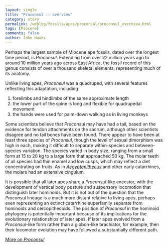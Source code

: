 ```yaml
---
layout: single 
title: "Proconsul :: overview" 
category: story
permalink: /weblog/fossils/apes/proconsul/proconsul_overview.html
tags: [Miocene] 
comments: false 
author: John Hawks 
---
```



<p>
Perhaps the largest sample of Miocene ape fossils, dated over the longest time period, is <i>Proconsul</i>. Extending from over 22 million years ago to around 10 million years ago across East Africa, the fossil record of this genus consists of over a thousand skeletal elements, representing much of its anatomy. 
</p>

<p>
Unlike living apes, <i>Proconsul</i> was a quadruped, with several features reflecting this adaptation, including: 
</p>

<ol>
<li>forelimbs and hindlimbs of the same approximate length </li>
<li>the lower part of the spine is long and flexible for quadrupedal movement </li>
<li>the hands were used for palm-down walking as in living monkeys</li>
</ol>

<p>
Some scientists believe that <i>Proconsul</i> may have had a tail, based on the evidence for tendon attachments on the sacrum, although other scientists disagree and no tail bones have been found. There appear to have been at least three species of <i>Proconsul</i>, though the level of sexual dimorphism was high in each, making it difficult to separate within-species and between-species variation. The species varied in body size, ranging from a small form at 15 to 20 kg to a large form that approached 50 kg. The molar teeth of all species had thin enamel and low cusps, which may reflect a diet concentrating on fruits. As in <a href="weblog/fossils/apes/aegyptopithecus/"><i>Aegyptopithecus</i></a> and other early catarrhines, the molars had an extensive cingulum. 
</p>

<p>
It is possible that all later apes share a <i>Proconsul</i>-like ancestor, with the development of vertical body posture and suspensory locomotion that distinguish later hominoids. But it is not out of the question that the <i>Proconsul</i> lineage is a much more distant relative to living apes, perhaps even representing an extinct catarrhine superfamily separate from hominoids and cercopithecoids. The position of <i>Proconsul</i> in the hominoid phylogeny is potentially important because of its implications for the evolutionary relationships of later apes. If later apes evolved from a <i>Proconsul</i>-like form rather than a gibbon-like brachiator, for example, then their locomotor evolution may have followed a substantially different path.  
</p>

<p>
<a href="weblog/fossils/apes/proconsul/">More on <i>Proconsul</i></a>
</p>


